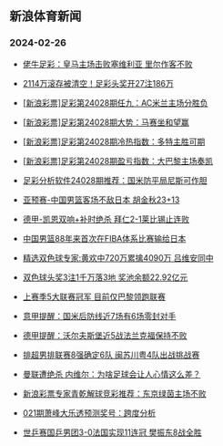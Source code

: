 ## 新浪体育新闻 
### 2024-02-26

+ [佬牛足彩：皇马主场击败塞维利亚 里尔作客不败](https://sports.sina.com.cn/l/2024-02-25/doc-inakfkcq5956282.shtml)

+ [2114万滚存被清空！足彩头奖开27注186万](https://sports.sina.com.cn/l/2024-02-25/doc-inakfcvr3395059.shtml)

+ [[新浪彩票]足彩第24028期任九：AC米兰主场分胜负](https://sports.sina.com.cn/l/2024-02-25/doc-inakfcvu2843488.shtml)

+ [[新浪彩票]足彩第24028期大势：马赛坐和望赢](https://sports.sina.com.cn/l/2024-02-25/doc-inakfcvn8838782.shtml)

+ [[新浪彩票]足彩第24028期冷热指数：多特主胜可期](https://sports.sina.com.cn/l/2024-02-25/doc-inakfcvu2843704.shtml)

+ [[新浪彩票]足彩第24028期盈亏指数：大巴黎主场奏凯](https://sports.sina.com.cn/l/2024-02-25/doc-inakfcvn8839731.shtml)

+ [足彩分析软件24028期推荐：国米防平局尼斯可作胆](https://sports.sina.com.cn/l/2024-02-25/doc-inakfcvr3412382.shtml)

+ [亚预赛-中国男篮客场不敌日本 胡金秋23+13](https://sports.sina.com.cn/basketball/cba/2024-02-25/doc-inakfute8514490.shtml)

+ [德甲-凯恩双响+补时绝杀 拜仁2-1莱比锡止连败](https://sports.sina.com.cn/global/germany/2024-02-25/doc-inakfcvu2847923.shtml)

+ [中国男篮88年来首次在FIBA体系比赛输给日本](https://sports.sina.com.cn/basketball/cba/2024-02-25/doc-inakfutk5734255.shtml)

+ [精选双色球专家:黄欢中720万累擒4090万 吕维安同中](https://sports.sina.com.cn/l/2024-02-25/doc-inakfutn2507727.shtml)

+ [双色球头奖3注1千万落3地 奖池余额22.92亿元](https://sports.sina.com.cn/l/2024-02-25/doc-inakhmre2175691.shtml)

+ [上赛季5大联赛冠军 目前仅巴黎领跑联赛](https://sports.sina.com.cn/g/pl/2024-02-25/doc-inakfute8527142.shtml)

+ [意甲提醒：国米后防线近7场有6场零封对手](https://sports.sina.com.cn/l/2024-02-25/doc-inakfkck8746052.shtml)

+ [德甲提醒：沃尔夫斯堡近5战法兰克福保持不败](https://sports.sina.com.cn/l/2024-02-25/doc-inakfkcp3301363.shtml)

+ [排超男排联赛8强确定6队 闽苏川粤4队出战挑战赛](https://sports.sina.com.cn/others/volleyball/2024-02-25/doc-inakhfic2867825.shtml)

+ [曼联遭绝杀 内维尔：为啥足球会让人心情这么差？](https://sports.sina.com.cn/g/pl/2024-02-25/doc-inakfute8524671.shtml)

+ [新浪彩票专家青乾解球竞彩推荐：东京绿茵主场不败](https://sports.sina.com.cn/l/2024-02-25/doc-inakfkcs2747259.shtml)

+ [021期萧峰大乐透预测奖号：跨度分析](https://sports.sina.com.cn/l/2024-02-25/doc-inakfcvn8853967.shtml)

+ [世乒赛国乒男团3-0法国实现11连冠 樊振东8战全胜](https://sports.sina.com.cn/others/pingpang/2024-02-25/doc-inakhfic2871256.shtml)

